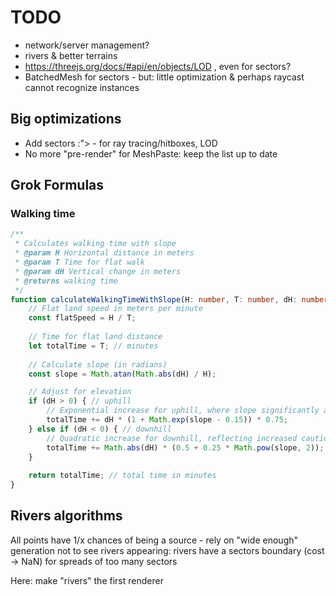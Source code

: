 # TODO

- network/server management?
- rivers & better terrains
- https://threejs.org/docs/#api/en/objects/LOD , even for sectors?
- BatchedMesh for sectors - but: little optimization & perhaps raycast cannot recognize instances

## Big optimizations

- Add sectors :"> - for ray tracing/hitboxes, LOD
- No more "pre-render" for MeshPaste: keep the list up to date

## Grok Formulas

### Walking time

```ts
/**
 * Calculates walking time with slope
 * @param H Horizontal distance in meters
 * @param T Time for flat walk
 * @param dH Vertical change in meters
 * @returns walking time
 */
function calculateWalkingTimeWithSlope(H: number, T: number, dH: number): number {
    // Flat land speed in meters per minute
    const flatSpeed = H / T;
    
    // Time for flat land distance
    let totalTime = T; // minutes
    
    // Calculate slope (in radians)
    const slope = Math.atan(Math.abs(dH) / H);

    // Adjust for elevation
    if (dH > 0) { // uphill
        // Exponential increase for uphill, where slope significantly affects time
        totalTime += dH * (1 + Math.exp(slope - 0.15)) * 0.75;
    } else if (dH < 0) { // downhill
        // Quadratic increase for downhill, reflecting increased caution
        totalTime += Math.abs(dH) * (0.5 + 0.25 * Math.pow(slope, 2));
    }
    
    return totalTime; // total time in minutes
}
```

## Rivers algorithms

All points have 1/x chances of being a source - rely on "wide enough" generation not to see rivers appearing: rivers have a sectors boundary (cost -> NaN) for spreads of too many sectors

Here: make "rivers" the first renderer